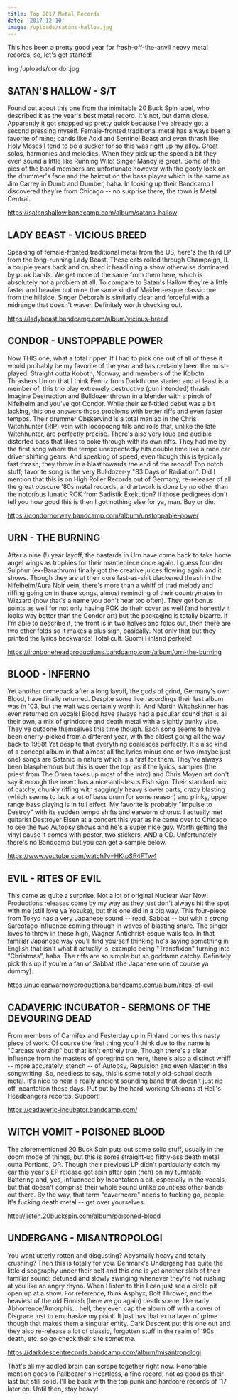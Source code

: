 ```yaml
---
title: Top 2017 Metal Records
date: '2017-12-10'
image: /uploads/satans-hallow.jpg
---
```

This has been a pretty good year for fresh-off-the-anvil heavy metal records, so, let's get started!

img /uploads/condor.jpg

## SATAN'S HALLOW - S/T

Found out about this one from the inimitable 20 Buck Spin label, who described it as the year's best metal record. It's not, but damn close. Apparently it got snapped up pretty quick because I've already got a second pressing myself. Female-fronted traditional metal has always been a favorite of mine; bands like Acid and Sentinel Beast and even thrash like Holy Moses I tend to be a sucker for so this was right up my alley. Great solos, harmonies and melodies. When they pick up the speed a bit they even sound a little like Running Wild! Singer Mandy is great. Some of the pics of the band members are unfortunate however with the goofy look on the drummer's face and the haircut on the bass player which is the same as Jim Carrey in Dumb and Dumber, haha. In looking up their Bandcamp I discovered they're from Chicago -- no surprise there, the town is Metal Central.

https://satanshallow.bandcamp.com/album/satans-hallow

## LADY BEAST - VICIOUS BREED

Speaking of female-fronted traditional metal from the US, here's the third LP from the long-running Lady Beast. These cats rolled through Champaign, IL a couple years back and crushed it headlining a show otherwise dominated by punk bands. We get more of the same from them here, which is absolutely not a problem at all. To compare to Satan's Hallow they're a little faster and heavier but mine the same kind of Maiden-esque classic ore from the hillside. Singer Deborah is similarly clear and forceful with a midrange that doesn't waver. Definitely worth checking out.

https://ladybeast.bandcamp.com/album/vicious-breed

## CONDOR - UNSTOPPABLE POWER

Now THIS one, what a total ripper. If I had to pick one out of all of these it would probably be my favorite of the year and has certainly been the most-played. Straight outta Kobotn, Norway, and members of the Kobotn Thrashers Union that I think Fenriz from Darkthrone started and at least is a member of, this trio play extremely destructive (pun intended) thrash. Imagine Destruction and Bulldozer thrown in a blender with a pinch of Nifelheim and you've got Condor. While their self-titled debut was a bit lacking, this one answers those problems with better riffs and even faster tempos. Their drummer Obskervind is a total maniac in the Chris Witchhunter (RIP) vein with loooooong fills and rolls that, unlike the late Witchhunter, are perfectly precise. There's also very loud and audible distorted bass that likes to poke through with its own riffs. They had me by the first song where the tempo unexpectedly hits double time like a race car driver shifting gears. And speaking of speed, even though this is typically fast thrash, they throw in a blast towards the end of the record! Top notch stuff; favorite song is the very Bulldozer-y "83 Days of Radiation". Did I mention that this is on High Roller Records out of Germany, re-releaser of all the great obscure '80s metal records, and artwork is done by no other than the notorious lunatic ROK from Sadistik Exekution? If those pedigrees don't tell you how good this is then I got nothing else for ya, man. Buy or die.

https://condornorway.bandcamp.com/album/unstoppable-power

## URN - THE BURNING

After a nine (!) year layoff, the bastards in Urn have come back to take home angel wings as trophies for their mantlepiece once again. I guess founder Sulphur (ex-Barathrum) finally got the creative juices flowing again and it shows. Though they are at their core fast-as-shit blackened thrash in the Nifelheim/Aura Noir vein, there's more than a whiff of trad melody and riffing going on in these songs, almost reminding of their countrymates in Wizzard (now that's a name you don't hear too often). They get bonus points as well for not only having ROK do their cover as well (and honestly it looks way better than the Condor art) but the packaging is totally bizarre. If I'm able to describe it, the front is in two halves and folds out, then there are two other folds so it makes a plus sign, basically. Not only that but they printed the lyrics backwards! Total cult. Suomi Finland perkele!

https://ironboneheadproductions.bandcamp.com/album/urn-the-burning

## BLOOD - INFERNO

Yet another comeback after a long layoff, the gods of grind, Germany's own Blood, have finally returned. Despite some live recordings their last album was in '03, but the wait was certainly worth it. And Martin Witchskinner has even returned on vocals! Blood have always had a peculiar sound that is all their own, a mix of grindcore and death metal with a slightly punky vibe. They've outdone themselves this time though. Each song seems to have been cherry-picked from a different year, with the oldest going all the way back to 1988! Yet despite that everything coalesces perfectly. It's also kind of a concept album in that almost all the lyrics minus one or two (maybe just one) songs are Satanic in nature which is a first for them. They've always been blasphemous but this is over the top; as if the lyrics, samples (the priest from The Omen takes up most of the intro) and Chris Moyen art don't say it enough the insert has a nice anti-Jesus Fish sign. Their standard mix of catchy, chunky riffing with saggingly heavy slower parts, crazy blasting (which seems to lack a lot of bass drum for some reason) and plinky, upper range bass playing is in full effect. My favorite is probably "Impulse to Destroy" with its sudden tempo shifts and earworm chorus. I actually met guitarist Destroyer Eisen at a concert this year as he came over to Chicago to see the two Autopsy shows and he's a super nice guy. Worth getting the vinyl cause it comes with poster, two stickers, AND a CD. Unfortunately there's no Bandcamp but you can get a sample below.

https://www.youtube.com/watch?v=HKtpSF4FTw4

## EVIL - RITES OF EVIL

This came as quite a surprise. Not a lot of original Nuclear War Now! Productions releases come by my way as they just don't always hit the spot with me (still love ya Yosuke), but this one did in a big way. This four-piece from Tokyo has a very Japanese sound -- read, Sabbat -- but with a strong Sarcofago influence coming through in waves of blasting snare. The singer loves to throw in those high, Wagner Antichrist-esque wails too. In that familiar Japanese way you'll find yourself thinking he's saying something in English that isn't what it actually is, example being "Transfixion" turning into "Christmas", haha. The riffs are so simple but so goddamn catchy. Definitely pick this up if you're a fan of Sabbat (the Japanese one of course ya dummy).

https://nuclearwarnowproductions.bandcamp.com/album/rites-of-evil

## CADAVERIC INCUBATOR - SERMONS OF THE DEVOURING DEAD

From members of Carnifex and Festerday up in Finland comes this nasty piece of work. Of course the first thing you'll think due to the name is "Carcass worship" but that isn't entirely true. Though there's a clear influence from the masters of goregrind on here, there's also a distinct whiff -- more accurately, stench -- of Autopsy, Repulsion and even Master in the songwriting. So, needless to say, this is some totally old-school death metal. It's nice to hear a really ancient sounding band that doesn't just rip off Incantation these days. Put out by the hard-working Ohioans at Hell's Headbangers records. Support!

https://cadaveric-incubator.bandcamp.com/

## WITCH VOMIT - POISONED BLOOD

The aforementioned 20 Buck Spin puts out some solid stuff, usually in the doom mode of things, but this is some straight-up filthy-ass death metal outta Portland, OR. Though their previous LP didn't particularly catch my ear this year's EP release got spin after spin (heh) on my turntable. Battering and, yes, influenced by Incantation a bit, especially in the vocals, but that doesn't comprise their whole sound unlike countless other bands out there. By the way, that term "caverncore" needs to fucking go, people. It's fucking death metal -- get over yourselves.

http://listen.20buckspin.com/album/poisoned-blood

## UNDERGANG - MISANTROPOLOGI

You want utterly rotten and disgusting? Abysmally heavy and totally crushing? Then this is totally for you. Denmark's Undergang has quite the little discography under their belt and this one is yet another slab of their familiar sound: detuned and slowly swinging whenever they're not rushing at you like an angry rhyno. When I listen to this I can just see a circle pit open up at a show. For reference, think Asphyx, Bolt Thrower, and the heaviest of the old Finnish (here we go again) death scene, like early Abhorrence/Amorphis... hell, they even cap the album off with a cover of Disgrace just to emphasize my point. It just has that extra layer of grime though that makes them a singular entity. Dark Descent put this one out and they also re-release a lot of classic, forgotten stuff in the realm of '90s death, etc. so go check their site sometime. 

https://darkdescentrecords.bandcamp.com/album/misantropologi

That's all my addled brain can scrape together right now. Honorable mention goes to Pallbearer's Heartless, a fine record, not as good as their last but still solid. I'll be back with the top punk and hardcore records of '17 later on. Until then, stay heavy!
